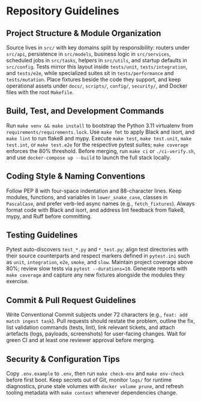 # Repository Guidelines

## Project Structure & Module Organization
Source lives in `src/` with key domains split by responsibility: routers under `src/api`, persistence in `src/models`, business logic in `src/services`, scheduled jobs in `src/tasks`, helpers in `src/utils`, and startup defaults in `src/config`. Tests mirror this layout inside `tests/unit`, `tests/integration`, and `tests/e2e`, while specialized suites sit in `tests/performance` and `tests/mutation`. Place fixtures beside the code they support, and keep operational assets under `docs/`, `scripts/`, `config/`, `security/`, and Docker files with the root `Makefile`.

## Build, Test, and Development Commands
Run `make venv && make install` to bootstrap the Python 3.11 virtualenv from `requirements/requirements.lock`. Use `make fmt` to apply Black and isort, and `make lint` to run flake8 and mypy. Execute `make test`, `make test.unit`, `make test.int`, or `make test.e2e` for the respective pytest suites; `make coverage` enforces the 80% threshold. Before merging, run `make ci` or `./ci-verify.sh`, and use `docker-compose up --build` to launch the full stack locally.

## Coding Style & Naming Conventions
Follow PEP 8 with four-space indentation and 88-character lines. Keep modules, functions, and variables in `lower_snake_case`, classes in `PascalCase`, and prefer verb-led async names (e.g., `fetch_fixtures`). Always format code with Black and isort, and address lint feedback from flake8, mypy, and Ruff before committing.

## Testing Guidelines
Pytest auto-discovers `test_*.py` and `*_test.py`; align test directories with their source counterparts and respect markers defined in `pytest.ini` such as `unit`, `integration`, `e2e`, `smoke`, and `slow`. Maintain project coverage above 80%; review slow tests via `pytest --durations=10`. Generate reports with `make coverage` and capture any new fixtures alongside the modules they exercise.

## Commit & Pull Request Guidelines
Write Conventional Commit subjects under 72 characters (e.g., `feat: add match ingest task`). Pull requests should restate the problem, outline the fix, list validation commands (tests, lint), link relevant tickets, and attach artefacts (logs, payloads, screenshots) for user-facing changes. Wait for green CI and at least one reviewer approval before merging.

## Security & Configuration Tips
Copy `.env.example` to `.env`, then run `make check-env` and `make env-check` before first boot. Keep secrets out of Git, monitor `logs/` for runtime diagnostics, prune stale volumes with `docker volume prune`, and refresh tooling metadata with `make context` whenever dependencies change.
